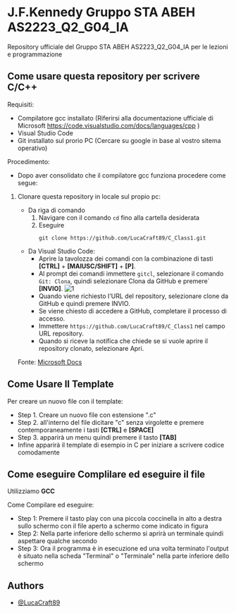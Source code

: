 # J.F.Kennedy Gruppo STA ABEH AS2223_Q2_G04_IA
Repository ufficiale del Gruppo STA ABEH AS2223_Q2_G04_IA per le lezioni e programmazione

## Come usare questa repository per scrivere C/C++

Requisiti:
   - Compilatore gcc installato (Riferirsi alla documentazione ufficiale di Microsoft https://code.visualstudio.com/docs/languages/cpp )
   - Visual Studio Code 
   - Git installato sul prorio PC (Cercare su google in base al vostro sitema operativo)

Procedimento:
   - Dopo aver consolidato che il compilatore gcc funziona procedere come segue:
   1. Clonare questa repository in locale sul propio pc:
      - Da riga di comando 
         1. Navigare con il comando `cd` fino alla cartella desiderata
         2. Eseguire 
            ```
            git clone https://github.com/LucaCraft89/C_Class1.git
            ```  
      - Da Visual Studio Code:
        -  Aprire la tavolozza dei comandi con la combinazione di tasti **[CTRL]** + **[MAIUSC/SHIFT]** + **[P]**.
        -  Al prompt dei comandi immettere `gitcl`, selezionare il comando `Git: Clona`, quindi selezionare Clona da GitHub e premere` **[INVIO]**.
          ![1](https://learn.microsoft.com/it-it/azure/developer/javascript/media/how-to-clone-github-repo/visual-studio-code-git-clone.png)
        -  Quando viene richiesto l'URL del repository, selezionare clone da GitHub e quindi premere INVIO.
        -  Se viene chiesto di accedere a GitHub, completare il processo di accesso.
        -  Immettere `https://github.com/LucaCraft89/C_Class1` nel campo URL repository.
        -  Quando si riceve la notifica che chiede se si vuole aprire il repository clonato, selezionare Apri.

      Fonte: [Microsoft Docs](https://learn.microsoft.com/it-it/azure/developer/javascript/how-to/with-visual-studio-code/clone-github-repository?tabs=create-repo-command-palette%2Cinitialize-repo-activity-bar%2Ccreate-branch-command-palette%2Ccommit-changes-command-palette%2Cpush-command-palette)
## Come Usare Il Template

Per creare un nuovo file con il template:

- Step 1. Creare un nuovo file con estensione ".c"
- Step 2. all'interno del file dicitare "c" senza virgolette e premere contemporaneamente i tasti **[CTRL]** e **[SPACE]**
- Step 3. apparirà un menu quindi premere il tasto **[TAB]**
- Infine apparirà il template di esempio in C per iniziare a scrivere codice comodamente

## Come eseguire Complilare ed eseguire il file

Utilizziamo **GCC** 

Come Compilare ed eseguire:

- Step 1: Premere il tasto play con una piccola coccinella in alto a destra sullo schermo con il file aperto a schermo come indicato in figura
- Step 2: Nella parte inferiore dello schermo si aprirà un terminale quindi aspettare qualche secondo 
- Step 3: Ora il programma è in esecuzione ed una volta terminato l'output è situato nella scheda "Terminal" o "Terminale" nella parte inferiore dello schermo

## Authors

- [@LucaCraft89](https://github.com/LucaCraft89) 